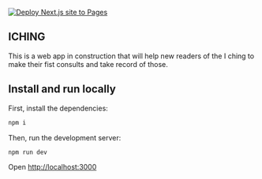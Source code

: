 [![Deploy Next.js site to Pages](https://github.com/Sbector/iching/actions/workflows/nextjs.yml/badge.svg)](https://github.com/Sbector/iching/actions/workflows/nextjs.yml)

## ICHING

This is a web app in construction that will help new readers of the I ching to make their fist consults and take record of those.

## Install and run locally

First, install the dependencies:

```bash
npm i
```

Then, run the development server:

```bash
npm run dev
```

Open [http://localhost:3000](http://localhost:3000)

